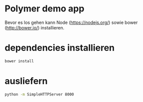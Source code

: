 # Polymer demo app

Bevor es los gehen kann Node (https://nodejs.org/) sowie bower (http://bower.io/) installieren.

# dependencies installieren
```bash
bower install
```

# ausliefern
```bash
python -m SimpleHTTPServer 8000
```
